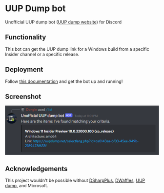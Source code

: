 # UUP Dump bot
Unofficial UUP dump bot ([UUP dump website](https://uupdump.net)) for Discord

## Functionality
This bot can get the UUP dump link for a Windows build from a specific Insider channel or a specific release.

## Deployment
Follow [this documentation](/docs/running/README.md) and get the bot up and running!

## Screenshot
![Unofficial UUP dump bot running on a test server](/unknown.png)

## Acknowledgements

This project wouldn't be possible without [DSharpPlus](https://github.com/DSharpPlus/DSharpPlus), [DWaffles](https://github.com/DWaffles/DSharpPlus/tree/threads), [UUP dump](https://uupdump.net), and Microsoft.
